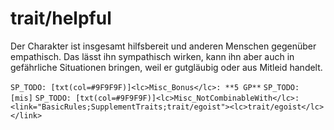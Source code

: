 # trait/helpful

Der Charakter ist insgesamt hilfsbereit und anderen Menschen gegenüber empathisch. Das lässt ihn sympathisch wirken, kann ihn aber auch in gefährliche Situationen bringen, weil er gutgläubig oder aus Mitleid handelt.

`SP_TODO: [txt(col=#9F9F9F)]<lc>Misc_Bonus</lc>: **5 GP**`
`SP_TODO: [mis]`
`SP_TODO: [txt(col=#9F9F9F)]<lc>Misc_NotCombinableWith</lc>: <link="BasicRules;SupplementTraits;trait/egoist"><lc>trait/egoist</lc></link>`